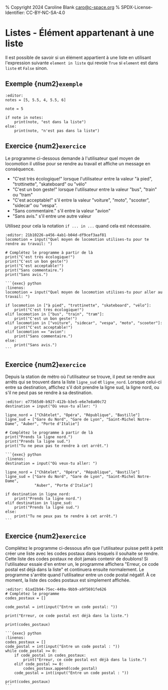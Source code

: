 % Copyright 2024 Caroline Blank <caro@c-space.org>
% SPDX-License-Identifier: CC-BY-NC-SA-4.0

# Listes - Élément appartenant à une liste

Il est possible de savoir si un élément appartient à une liste en utilisant
l'expression suivante `element in liste` qui revoie `True` si `element` est dans
`liste` et `False` sinon.

## Exemple {num2}`exemple`

```{exec} python
:editor:
notes = [5, 5.5, 4, 5.5, 6]

note = 5

if note in notes:
    print(note, "est dans la liste")
else:
    print(note, "n'est pas dans la liste")
```

## Exercice {num2}`exercice`

Le programme ci-dessous demande à l'utilisateur quel moyen de locomotion il
utilise pour se rendre au travail et affiche un message en conséquence.

- "C'est très écologique!" lorsque l'utilisateur entre la valeur "à pied",
"trottinette", "skateboard" ou "vélo"
- "C'est un bon geste!" lorsque l'utilisateur entre la valeur "bus", "train" ou
"tram"
- "C'est acceptable!" s'il entre la valeur "voiture", "moto", "scooter",
"sidecar" ou "vespa".
- "Sans commentaire." s'il entre la valeur "avion"
- "Sans avis." s'il entre une autre valeur

Utilisez pour cela la notation `if ... in ...` quand cela est nécessaire.

```{exec} python
:editor: 21b10226-a456-4ab1-b04d-df9cef3aaf81
locomotion = input("Quel moyen de locomotion utilises-tu pour te rendre au travail: ")

# Complétez le programme à partir de là
print("C'est très écologique!")
print("C'est un bon geste!")
print("C'est acceptable!")
print("Sans commentaire.")
print("Sans avis.")
```

````{solution}
```{exec} python
:linenos:
locomotion = input("Quel moyen de locomotion utilises-tu pour aller au travail: ")

if locomotion in ["à pied", "trottinette", "skateboard", "vélo"]:
    print("C'est très écologique!")
elif locomotion in ["bus", "train", "tram"]:
    print("C'est un bon geste!")
elif locomotion in ["voiture", "sidecar", "vespa", "moto", "scooter"]:
    print("C'est acceptable!")
elif locomotion == "avion":
    print("Sans commentaire.")
else:
    print("Sans avis.")
```
````

## Exercice {num2}`exercice`

Depuis la station de métro où l'utilisateur se trouve, il peut se rendre aux
arrêts qui se trouvent dans la liste `ligne_sud` et `ligne_nord`. Lorsque
celui-ci entre sa destination, affichez s'il doit prendre la ligne sud, la
ligne nord, ou s'il ne peut pas se rendre à sa destination.

```{exec} python
:editor: e77565d0-b927-412b-b3e5-e6e7e8a00c72
destination = input("Où veux-tu aller: ")

ligne_nord = ["Châtelet", "Opéra", "République", "Bastille"]
ligne_sud = ["Gare du Nord", "Gare de Lyon", "Saint-Michel Notre-Dame", "Auber", "Porte d'Italie"]

# Complétez le programme à partir de là
print("Prends la ligne nord.")
print("Prends la ligne sud.")
print("Tu ne peux pas te rendre à cet arrêt.")
```

````{solution}
```{exec} python
:linenos:
destination = input("Où veux-tu aller: ")

ligne_nord = ["Châtelet", "Opéra", "République", "Bastille"]
ligne_sud = ["Gare du Nord", "Gare de Lyon", "Saint-Michel Notre-Dame",
             "Auber", "Porte d'Italie"]

if destination in ligne_nord:
    print("Prends la ligne nord.")
elif destination in ligne_sud:
    print("Prends la ligne sud.")
else:
    print("Tu ne peux pas te rendre à cet arrêt.")
```
````

## Exercice {num2}`exercice`

Complétez le programme ci-dessous afin que l'utilisateur puisse petit à petit
créer une liste avec les codes postaux dans lesquels il souhaite se rendre.
Cette liste des codes postaux ne doit jamais contenir de doublons! Si
l'utilisateur essaie d'en entrer un, le programme affichera "Erreur, ce code
postal est déjà dans la liste" et continuera ensuite normalement. Le programme
s'arrête quand l'utilisateur entre un code postal négatif. À ce moment, la liste
des codes postaux est simplement affichée.

```{exec} python
:editor: 61ad2b94-75ec-449a-9bb9-a9f5691fe626
# Complétez le programme
codes_postaux = []

code_postal = int(input("Entre un code postal: "))

print("Erreur, ce code postal est déjà dans la liste.")

print(codes_postaux)
```

````{solution}
```{exec} python
:linenos:
codes_postaux = []
code_postal = int(input("Entre un code postal : "))
while code_postal >= 0:
    if code_postal in codes_postaux:
        print("Erreur, ce code postal est déjà dans la liste.")
    elif code_postal >= 0:
        codes_postaux.append(code_postal)
    code_postal = int(input("Entre un code postal : "))

print(codes_postaux)
```
````
